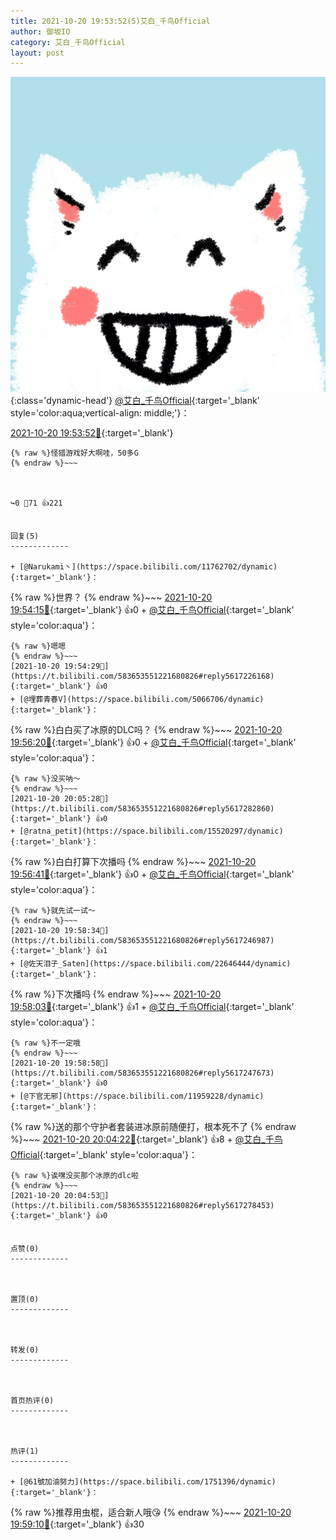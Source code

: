```yaml
---
title: 2021-10-20 19:53:52(5)艾白_千鸟Official
author: 御坂IO
category: 艾白_千鸟Official
layout: post
---
```


![img](/images/9ae8b9445fd0665cc014d9080156a45271be73c6.jpg){:class='dynamic-head'}
[@艾白_千鸟Official](https://space.bilibili.com/334537711/dynamic){:target='_blank' style='color:aqua;vertical-align: middle;'}：

[2021-10-20 19:53:52🔗](https://t.bilibili.com/583653551221680826){:target='_blank'}

~~~
{% raw %}怪猎游戏好大啊哇，50多G
{% endraw %}~~~



↪️0 💬71 👍221


回复(5)
-------------

+ [@Narukami丶](https://space.bilibili.com/11762702/dynamic){:target='_blank'}：
~~~
{% raw %}世界？
{% endraw %}~~~
[2021-10-20 19:54:15🔗](https://t.bilibili.com/583653551221680826#reply5617221982){:target='_blank'} 👍0
    + [@艾白_千鸟Official](https://space.bilibili.com/334537711/dynamic){:target='_blank' style='color:aqua'}：
~~~
{% raw %}嗯嗯
{% endraw %}~~~
[2021-10-20 19:54:29🔗](https://t.bilibili.com/583653551221680826#reply5617226168){:target='_blank'} 👍0
+ [@埋葬青春V](https://space.bilibili.com/5066706/dynamic){:target='_blank'}：
~~~
{% raw %}白白买了冰原的DLC吗？
{% endraw %}~~~
[2021-10-20 19:56:20🔗](https://t.bilibili.com/583653551221680826#reply5617233046){:target='_blank'} 👍0
    + [@艾白_千鸟Official](https://space.bilibili.com/334537711/dynamic){:target='_blank' style='color:aqua'}：
~~~
{% raw %}没买呐～
{% endraw %}~~~
[2021-10-20 20:05:28🔗](https://t.bilibili.com/583653551221680826#reply5617282860){:target='_blank'} 👍0
+ [@ratna_petit](https://space.bilibili.com/15520297/dynamic){:target='_blank'}：
~~~
{% raw %}白白打算下次播吗
{% endraw %}~~~
[2021-10-20 19:56:41🔗](https://t.bilibili.com/583653551221680826#reply5617233697){:target='_blank'} 👍0
    + [@艾白_千鸟Official](https://space.bilibili.com/334537711/dynamic){:target='_blank' style='color:aqua'}：
~~~
{% raw %}就先试一试～
{% endraw %}~~~
[2021-10-20 19:58:34🔗](https://t.bilibili.com/583653551221680826#reply5617246987){:target='_blank'} 👍1
+ [@佐天泪子_Saten](https://space.bilibili.com/22646444/dynamic){:target='_blank'}：
~~~
{% raw %}下次播吗
{% endraw %}~~~
[2021-10-20 19:58:03🔗](https://t.bilibili.com/583653551221680826#reply5617243082){:target='_blank'} 👍1
    + [@艾白_千鸟Official](https://space.bilibili.com/334537711/dynamic){:target='_blank' style='color:aqua'}：
~~~
{% raw %}不一定哦
{% endraw %}~~~
[2021-10-20 19:58:58🔗](https://t.bilibili.com/583653551221680826#reply5617247673){:target='_blank'} 👍0
+ [@下官无邪](https://space.bilibili.com/11959228/dynamic){:target='_blank'}：
~~~
{% raw %}送的那个守护者套装进冰原前随便打，根本死不了
{% endraw %}~~~
[2021-10-20 20:04:22🔗](https://t.bilibili.com/583653551221680826#reply5617277520){:target='_blank'} 👍8
    + [@艾白_千鸟Official](https://space.bilibili.com/334537711/dynamic){:target='_blank' style='color:aqua'}：
~~~
{% raw %}诶嘿没买那个冰原的dlc啦
{% endraw %}~~~
[2021-10-20 20:04:53🔗](https://t.bilibili.com/583653551221680826#reply5617278453){:target='_blank'} 👍0


点赞(0)
-------------



置顶(0)
-------------



转发(0)
-------------



首页热评(0)
-------------



热评(1)
-------------

+ [@61號加油努力](https://space.bilibili.com/1751396/dynamic){:target='_blank'}：
~~~
{% raw %}推荐用虫棍，适合新人哦😘
{% endraw %}~~~
[2021-10-20 19:59:10🔗](https://t.bilibili.com/583653551221680826#reply5617250470){:target='_blank'} 👍30


